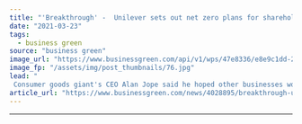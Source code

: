 ```yaml
---
title: "'Breakthrough' -  Unilever sets out net zero plans for shareholder vote"
date: "2021-03-23"
tags: 
  - business green
source: "business green"
image_url: "https://www.businessgreen.com/api/v1/wps/47e8336/e8e9c1dd-2434-4359-9766-3efd1aa81b35/14/unilever-building-2017-185x114.jpg"
image_fp: "/assets/img/post_thumbnails/76.jpg"
lead: "
 Consumer goods giant's CEO Alan Jope said he hoped other businesses would soon start to follow suit in offering shareholders a say on climate plans ..."
article_url: "https://www.businessgreen.com/news/4028895/breakthrough-unilever-sets-net-zero-plans-shareholder-vote"
---
```


---
